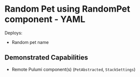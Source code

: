 # Random Pet using RandomPet component - YAML

Deploys:
- Random pet name

## Demonstrated Capabilities
- Remote Pulumi component(s) (`PetAbstracted`, `StackSettings`)
